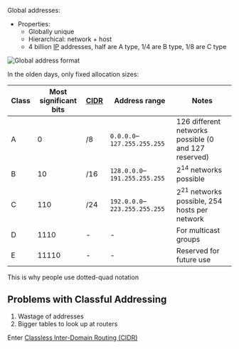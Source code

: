 Global addresses:
- Properties:
	- Globally unique
	- Hierarchical: network + host
	- 4 billion [IP](IP.md) addresses, half are A type, 1/4 are B type, 1/8 are C type

![Global address format](img/global-address-format.png)

In the olden days, only fixed allocation sizes:

| Class | Most significant bits | [CIDR](CIDR.md) | Address range | Notes |
| ---- | ---- | ---- | ---- | ---- |
| A | 0 | /8 | `0.0.0.0`–`127.255.255.255` | 126 different networks possible (0 and 127 reserved) |
| B | 10 | /16 | `128.0.0.0`–`191.255.255.255` | $2^{14}$ networks possible |
| C | 110 | /24 | `192.0.0.0`–`223.255.255.255` | $2^{21}$ networks possible, 254 hosts per network |
| D | 1110 | - | - | For multicast groups |
| E | 11110 | - | - | Reserved for future use |

This is why people use dotted-quad notation

## Problems with Classful Addressing

1. Wastage of addresses
2. Bigger tables to look up at routers

Enter [Classless Inter-Domain Routing (CIDR)](CIDR.md)


